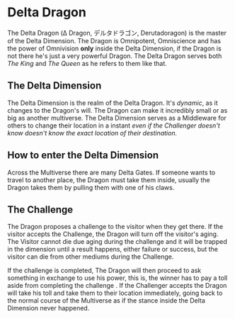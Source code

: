 # Delta Dragon

The Delta Dragon \(Δ Dragon, デルタドラゴン, Derutadoragon\) is the master of the Delta Dimension. The Dragon is Omnipotent, Omniscience and has the power of Omnivision **only** inside the Delta Dimension, if the Dragon is not there he's just a very powerful Dragon. The Delta Dragon serves both _The King_ and _The Queen_ as he refers to them like that.

## The Delta Dimension

The Delta Dimension is the realm of the Delta Dragon. It's _dynamic_, as it changes to the Dragon's will. The Dragon can make it incredibly small or as big as another multiverse. The Delta Dimension serves as a Middleware for others to change their location in a instant _even if the Challenger doesn't know doesn't know the exact location of their destination._

## How to enter the Delta Dimension

Across the Multiverse there are many Delta Gates. If someone wants to travel to another place, the Dragon must take them inside, usually the Dragon takes them by pulling them with one of his claws.

## The Challenge

The Dragon proposes a challenge to the visitor when they get there. If the visitor accepts the Challenge, the Dragon will turn off the visitor's aging. The Visitor cannot die due aging during the challenge and it will be trapped in the dimension until a result happens, either failure or success, but the visitor can die from other mediums during the Challenge.

If the challenge is completed, The Dragon will then proceed to ask something in exchange to use his power, this is, the winner has to pay a toll aside from completing the challenge . If the Challenger accepts the Dragon will take his toll and take them to their location immediately, going back to the normal course of the Multiverse as if the stance inside the Delta Dimension never happened.

